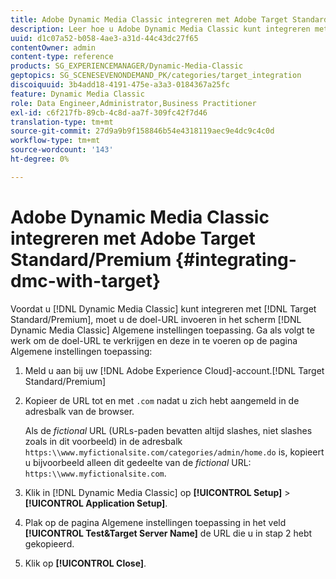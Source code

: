 ```yaml
---
title: Adobe Dynamic Media Classic integreren met Adobe Target Standard/Premium
description: Leer hoe u Adobe Dynamic Media Classic kunt integreren met Adobe Target Standard/Premium.
uuid: d1c07a52-b058-4ae3-a31d-44c43dc27f65
contentOwner: admin
content-type: reference
products: SG_EXPERIENCEMANAGER/Dynamic-Media-Classic
geptopics: SG_SCENESEVENONDEMAND_PK/categories/target_integration
discoiquuid: 3b4add18-4191-475e-a3a3-0184367a25fc
feature: Dynamic Media Classic
role: Data Engineer,Administrator,Business Practitioner
exl-id: c6f217fb-89cb-4c8d-aa7f-309fc42f7d46
translation-type: tm+mt
source-git-commit: 27d9a9b9f158846b54e4318119aec9e4dc9c4c0d
workflow-type: tm+mt
source-wordcount: '143'
ht-degree: 0%

---
```


# Adobe Dynamic Media Classic integreren met Adobe Target Standard/Premium {#integrating-dmc-with-target}

Voordat u [!DNL Dynamic Media Classic] kunt integreren met [!DNL Target Standard/Premium], moet u de doel-URL invoeren in het scherm [!DNL Dynamic Media Classic] Algemene instellingen toepassing. Ga als volgt te werk om de doel-URL te verkrijgen en deze in te voeren op de pagina Algemene instellingen toepassing:

1. Meld u aan bij uw [!DNL Adobe Experience Cloud]-account.[!DNL Target Standard/Premium]
1. Kopieer de URL tot en met `.com` nadat u zich hebt aangemeld in de adresbalk van de browser.

   Als de *fictional* URL (URLs-paden bevatten altijd slashes, niet slashes zoals in dit voorbeeld) in de adresbalk `https:\\www.myfictionalsite.com/categories/admin/home.do` is, kopieert u bijvoorbeeld alleen dit gedeelte van de *fictional* URL: `https:\\www.myfictionalsite.com`.

1. Klik in [!DNL Dynamic Media Classic] op **[!UICONTROL Setup]** > **[!UICONTROL Application Setup]**.
1. Plak op de pagina Algemene instellingen toepassing in het veld **[!UICONTROL Test&Target Server Name]** de URL die u in stap 2 hebt gekopieerd.
1. Klik op **[!UICONTROL Close]**.
